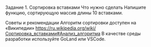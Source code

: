 Задание 1. Сортировка вставками
Что нужно сделать
Напишите функцию, сортирующую массив длины 10 вставками.

Советы и рекомендации
Алгоритм сортировки доступен на «Википедии» https://ru.wikipedia.org/wiki/Сортировка_вставками#Анализ_алгоритма
В качестве среды разработки используйте GoLand или VSCode.
